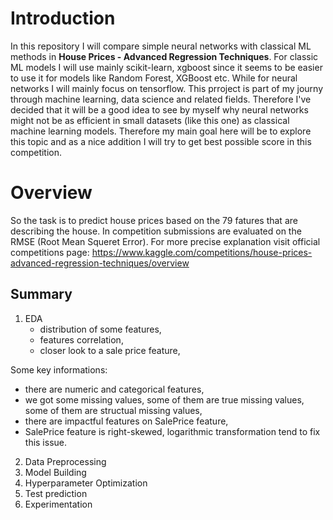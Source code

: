 # Introduction
In this repository I will compare simple neural networks with classical ML methods in **House Prices - Advanced Regression Techniques**. For classic ML models I will use mainly scikit-learn, xgboost since it seems to be easier to use it for models like Random Forest, XGBoost etc. While for neural networks I will mainly focus on tensorflow. This prroject is part of my journy through machine learning, data science and related fields. Therefore I've decided that it will be a good idea to see by myself why neural networks might not be as efficient in small datasets (like this one) as classical machine learning models. Therefore my main goal here will be to explore this topic and as a nice addition I will try to get best possible score in this competition. 

# Overview
So the task is to predict house prices based on the 79 fatures that are describing the house. In competition submissions are evaluated on the RMSE (Root Mean Squeret Error). For more precise explanation visit official competitions page: https://www.kaggle.com/competitions/house-prices-advanced-regression-techniques/overview

## Summary 
1. EDA 
   * distribution of some features,
   * features correlation,
   * closer look to a sale price feature,
     
  Some key informations:
  * there are numeric and categorical features,
  * we got some missing values, some of them are true missing values,
     some of them are structual missing values,
  * there are impactful features on SalePrice feature,
  * SalePrice feature is right-skewed,
    logarithmic transformation tend to fix this issue.
2. Data Preprocessing
3. Model Building
4. Hyperparameter Optimization
5. Test prediction
6. Experimentation 
